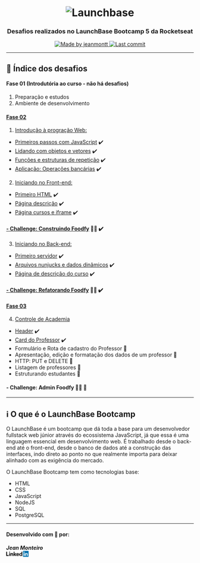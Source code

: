 <h1 align="center">
    <img alt="Launchbase" src="https://storage.googleapis.com/golden-wind/bootcamp-launchbase/logo.png" width="400px" />
</h1>

<h3 align="center">
  Desafios realizados no LaunchBase Bootcamp 5 da Rocketseat
</h3>

<p align="center">

  <a href="https://github.com/jeanmontt">
    <img alt="Made by jeanmontt" src="https://img.shields.io/badge/made%20by-jeanmontt-blue">
  </a>

  <a href="https://github.com/jeanmontt/desafios-launchbase-bootcamp/commits/master" >
    <img alt="Last commit" src="https://img.shields.io/github/last-commit/jeanmontt/desafios-launchbase-bootcamp">
  </a>

</p>

---

## 📑️ Índice dos desafios

#### Fase 01 (Introdutória ao curso - não há desafios)

1. Preparação e estudos
2. Ambiente de desenvolvimento

#### [Fase 02](https://github.com/jeanmontt/desafios-launchbase-bootcamp/tree/master/fase_02)

1. [Introdução à progração Web:](https://github.com/jeanmontt/desafios-launchbase-bootcamp/tree/master/fase_02/01_introducao_programacao_web)
- [Primeiros passos com JavaScript](https://github.com/jeanmontt/desafios-launchbase-bootcamp/tree/master/fase_02/01_introducao_programacao_web/desafio_01-1_primeiros-passos-com-js) ✔️
- [Lidando com objetos e vetores](https://github.com/jeanmontt/desafios-launchbase-bootcamp/tree/master/fase_02/01_introducao_programacao_web/desafio_01-2_lidando-com-objetos-e-vetores) ✔️
- [Funções e estruturas de repetição](https://github.com/jeanmontt/desafios-launchbase-bootcamp/tree/master/fase_02/01_introducao_programacao_web/desafio_01-3_funcoes-e-estruturas-de-repeticao) ✔️
- [Aplicação: Operações bancárias](https://github.com/jeanmontt/desafios-launchbase-bootcamp/tree/master/fase_02/01_introducao_programacao_web/desafio_01-4_aplicacao-operacoes-bancarias) ✔️

2. [Iniciando no Front-end:](https://github.com/jeanmontt/desafios-launchbase-bootcamp/tree/master/fase_02/02_iniciando_front_end)
- [Primeiro HTML](https://github.com/jeanmontt/desafios-launchbase-bootcamp/tree/master/fase_02/02_iniciando_front_end/desafio_02-1_primeiro-html) ✔️
- [Página descrição](https://github.com/jeanmontt/desafios-launchbase-bootcamp/tree/master/fase_02/02_iniciando_front_end/desafio_02-2_pagina-descricao) ✔️
- [Página cursos e iframe](https://github.com/jeanmontt/desafios-launchbase-bootcamp/tree/master/fase_02/02_iniciando_front_end/desafio_02-3_pagina-cursos-e-iframe) ✔️

#### [- Challenge: Construindo Foodfy](https://github.com/jeanmontt/foodfy) 👨‍🍳️ ✔️

3. [Iniciando no Back-end:](https://github.com/jeanmontt/desafios-launchbase-bootcamp/tree/master/fase_02/03_inciando_back_end)
- [Primeiro servidor](https://github.com/jeanmontt/desafios-launchbase-bootcamp/tree/master/fase_02/03_inciando_back_end/desafio_03-1_primeiro-servidor) ✔️
- [Arquivos nunjucks e dados dinâmicos](https://github.com/jeanmontt/desafios-launchbase-bootcamp/tree/master/fase_02/03_inciando_back_end/desafio_03-2_nunjucks-e-dados-dinamicos) ✔️
- [Página de descrição do curso](https://github.com/jeanmontt/desafios-launchbase-bootcamp/tree/master/fase_02/03_inciando_back_end/desafio_03-3_pagina-descricao-curso) ✔️

#### [- Challenge: Refatorando Foodfy](https://github.com/jeanmontt/foodfy) 👨‍🍳️ ✔️

#### [Fase 03](https://github.com/jeanmontt/desafios-launchbase-bootcamp/tree/master/fase_03)

4. [Controle de Academia](https://github.com/jeanmontt/desafios-launchbase-bootcamp/tree/master/fase_03/01_controle_de_academia)
- [Header](https://github.com/jeanmontt/desafios-launchbase-bootcamp/tree/master/fase_03/01_controle_de_academia/desafio_04-1_header) ✔️
- [Card do Professor](https://github.com/jeanmontt/desafios-launchbase-bootcamp/tree/master/fase_03/01_controle_de_academia/desafio_04-2_card-teacher) ✔️
- Formulário e Rota de cadastro do Professor 🚧️
- Apresentação, edição e formatação dos dados de um professor 🚧️
- HTTP: PUT e DELETE 🚧️
- Listagem de professores 🚧️
- Estruturando estudantes 🚧️

#### - Challenge: Admin Foodfy 👨‍🍳️ 🚧️

---

## ℹ️ O que é o LaunchBase Bootcamp

O LaunchBase é um bootcamp que dá toda a base para um desenvolvedor fullstack web júnior através do ecossistema JavaScript, já que essa é uma linguagem essencial em desenvolvimento web. É trabalhado desde o back-end até o front-end, desde o banco de dados até a construção das interfaces, indo direto ao ponto no que realmente importa para deixar alinhado com as exigência do mercado.

O LaunchBase Bootcamp tem como tecnologias base:

- HTML
- CSS
- JavaScript
- NodeJS
- SQL
- PostgreSQL

---

#### Desenvolvido com 💙️ por:

***Jean Monteiro*** 
<br/> 
<a href="https://www.linkedin.com/in/jeanmont/">
<img src="https://raw.githubusercontent.com/jeanmontt/NLW-1.0/master/public/assets/linkedin.png">
</a>
